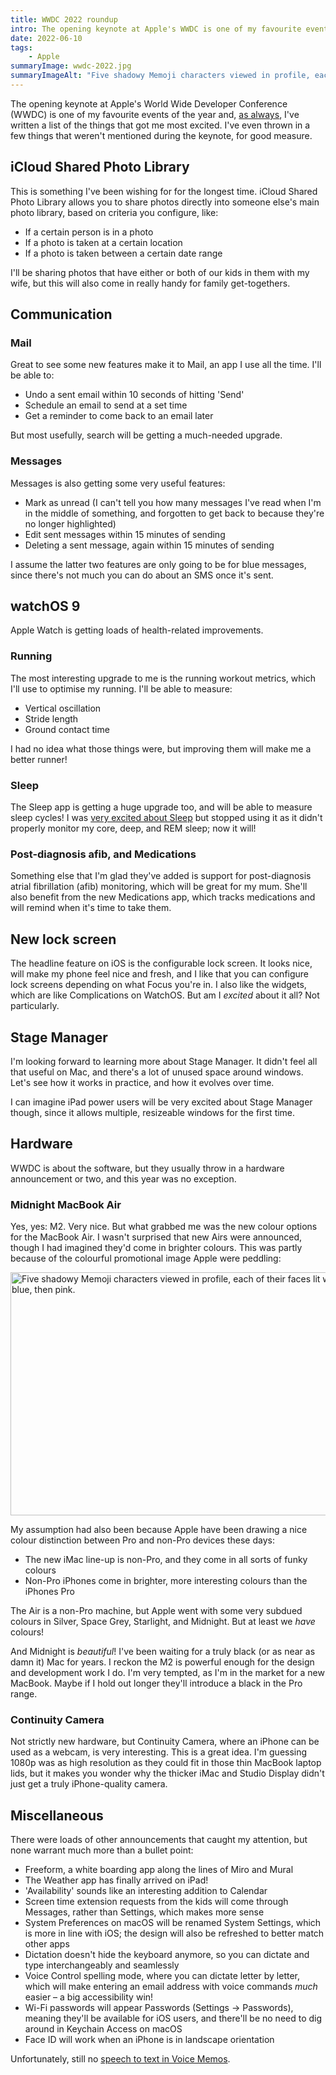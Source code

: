 ```yaml
---
title: WWDC 2022 roundup
intro: The opening keynote at Apple's WWDC is one of my favourite events of the year, and I've written a list of the things that got me most excited.
date: 2022-06-10
tags:
    - Apple
summaryImage: wwdc-2022.jpg
summaryImageAlt: "Five shadowy Memoji characters viewed in profile, each of their faces lit with a different colour: red, yellow, green, blue, then pink."
---
```


The opening keynote at Apple's World Wide Developer Conference (WWDC) is one of my favourite events of the year and, [as always](/blog/wwdc-2021-roundup), I've written a list of the things that got me most excited. I've even thrown in a few things that weren't mentioned during the keynote, for good measure.


## iCloud Shared Photo Library

This is something I've been wishing for for the longest time. iCloud Shared Photo Library allows you to share photos directly into someone else's main photo library, based on criteria you configure, like:

- If a certain person is in a photo
- If a photo is taken at a certain location
- If a photo is taken between a certain date range

I'll be sharing photos that have either or both of our kids in them with my wife, but this will also come in really handy for family get-togethers.


## Communication

### Mail

Great to see some new features make it to Mail, an app I use all the time. I'll be able to:

- Undo a sent email within 10 seconds of hitting 'Send'
- Schedule an email to send at a set time
- Get a reminder to come back to an email later

But most usefully, search will be getting a much-needed upgrade.

### Messages

Messages is also getting some very useful features:

- Mark as unread (I can't tell you how many messages I've read when I'm in the middle of something, and forgotten to get back to because they're no longer highlighted)
- Edit sent messages within 15 minutes of sending
- Deleting a sent message, again within 15 minutes of sending

I assume the latter two features are only going to be for blue messages, since there's not much you can do about an SMS once it's sent.


## watchOS 9

Apple Watch is getting loads of health-related improvements.

### Running

The most interesting upgrade to me is the running workout metrics, which I'll use to optimise my running. I'll be able to measure:

- Vertical oscillation
- Stride length
- Ground contact time

I had no idea what those things were, but improving them will make me a better runner!

### Sleep

The Sleep app is getting a huge upgrade too, and will be able to measure sleep cycles! I was [very excited about Sleep](/blog/sleep-on-watchos-7) but stopped using it as it didn't properly monitor my core, deep, and REM sleep; now it will!

### Post-diagnosis afib, and Medications

Something else that I'm glad they've added is support for post-diagnosis atrial fibrillation (afib) monitoring, which will be great for my mum. She'll also benefit from the new Medications app, which tracks medications and will remind when it's time to take them.


## New lock screen

The headline feature on iOS is the configurable lock screen. It looks nice, will make my phone feel nice and fresh, and I like that you can configure lock screens depending on what Focus you're in. I also like the widgets, which are like Complications on WatchOS. But am I *excited* about it all? Not particularly.


## Stage Manager

I'm looking forward to learning more about Stage Manager. It didn't feel all that useful on Mac, and there's a lot of unused space around windows. Let's see how it works in practice, and how it evolves over time.

I can imagine iPad power users will be very excited about Stage Manager though, since it allows multiple, resizeable windows for the first time.


## Hardware

WWDC is about the software, but they usually throw in a hardware announcement or two, and this year was no exception.

### Midnight MacBook Air

Yes, yes: M2. Very nice. But what grabbed me was the new colour options for the MacBook Air. I wasn't surprised that new Airs were announced, though I had imagined they'd come in brighter colours. This was partly because of the colourful promotional image Apple were peddling:

<picture>
    <source srcset="/assets/img/blog/wwdc-2022.avif" type="image/avif" />
    <source srcset="/assets/img/blog/wwdc-2022.webp" type="image/webp" />
    <img class="natural-dimensions" src="/assets/img/blog/wwdc-2022.jpg" alt="Five shadowy Memoji characters viewed in profile, each of their faces lit with a different colour: red, yellow, green, blue, then pink." width="800" height="389" loading="lazy" decoding="async" />
</picture>

My assumption had also been because Apple have been drawing a nice colour distinction between Pro and non-Pro devices these days:

- The new iMac line-up is non-Pro, and they come in all sorts of funky colours
- Non-Pro iPhones come in brighter, more interesting colours than the iPhones Pro

The Air is a non-Pro machine, but Apple went with some very subdued colours in Silver, Space Grey, Starlight, and Midnight. But at least we *have* colours!

And Midnight is *beautiful*! I've been waiting for a truly black (or as near as damn it) Mac for years. I reckon the M2 is powerful enough for the design and development work I do. I'm very tempted, as I'm in the market for a new MacBook. Maybe if I hold out longer they'll introduce a black in the Pro range.


### Continuity Camera

Not strictly new hardware, but Continuity Camera, where an iPhone can be used as a webcam, is very interesting. This is a great idea. I'm guessing 1080p was as high resolution as they could fit in those thin MacBook laptop lids, but it makes you wonder why the thicker iMac and Studio Display didn't just get a truly iPhone-quality camera.


## Miscellaneous

There were loads of other announcements that caught my attention, but none warrant much more than a bullet point:

- Freeform, a white boarding app along the lines of Miro and Mural
- The Weather app has finally arrived on iPad!
- 'Availability' sounds like an interesting addition to Calendar
- Screen time extension requests from the kids will come through Messages, rather than Settings, which makes more sense
- System Preferences on macOS will be renamed System Settings, which is more in line with iOS; the design will also be refreshed to better match other apps
- Dictation doesn't hide the keyboard anymore, so you can dictate and type interchangeably and seamlessly
- Voice Control spelling mode, where you can dictate letter by letter, which will make entering an email address with voice commands *much* easier – a big accessibility win!
- Wi-Fi passwords will appear Passwords (Settings → Passwords), meaning they'll be available for iOS users, and there'll be no need to dig around in Keychain Access on macOS
- Face ID will work when an iPhone is in landscape orientation

Unfortunately, still no [speech to text in Voice Memos](/blog/if-only-apples-voice-memos-did-transcription).

